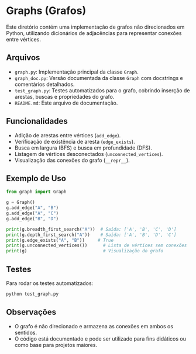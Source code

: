 # Graphs (Grafos)

Este diretório contém uma implementação de grafos não direcionados em Python, utilizando dicionários de adjacências para representar conexões entre vértices.

## Arquivos

- `graph.py`: Implementação principal da classe `Graph`.
- `graph_doc.py`: Versão documentada da classe `Graph` com docstrings e comentários detalhados.
- `test_graph.py`: Testes automatizados para o grafo, cobrindo inserção de arestas, buscas e propriedades do grafo.
- `README.md`: Este arquivo de documentação.

## Funcionalidades

- Adição de arestas entre vértices (`add_edge`).
- Verificação de existência de aresta (`edge_exists`).
- Busca em largura (BFS) e busca em profundidade (DFS).
- Listagem de vértices desconectados (`unconnected_vertices`).
- Visualização das conexões do grafo (`__repr__`).

## Exemplo de Uso

```python
from graph import Graph

g = Graph()
g.add_edge("A", "B")
g.add_edge("A", "C")
g.add_edge("B", "D")

print(g.breadth_first_search("A"))  # Saída: ['A', 'B', 'C', 'D']
print(g.depth_first_search("A"))    # Saída: ['A', 'B', 'D', 'C']
print(g.edge_exists("A", "B"))     # True
print(g.unconnected_vertices())      # Lista de vértices sem conexões
print(g)                             # Visualização do grafo
```

## Testes

Para rodar os testes automatizados:

```bash
python test_graph.py
```

## Observações

- O grafo é não direcionado e armazena as conexões em ambos os sentidos.
- O código está documentado e pode ser utilizado para fins didáticos ou como base para projetos maiores.
